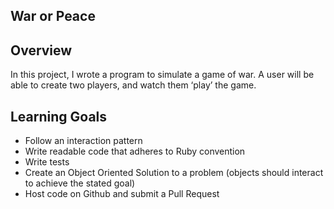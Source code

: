 ## War or Peace

## Overview
In this project, I wrote a program to simulate a game of war. A user will be able to create two players, and watch them ‘play’ the game.

## Learning Goals
- Follow an interaction pattern
- Write readable code that adheres to Ruby convention
- Write tests
- Create an Object Oriented Solution to a problem (objects should interact to achieve the stated goal)
- Host code on Github and submit a Pull Request
